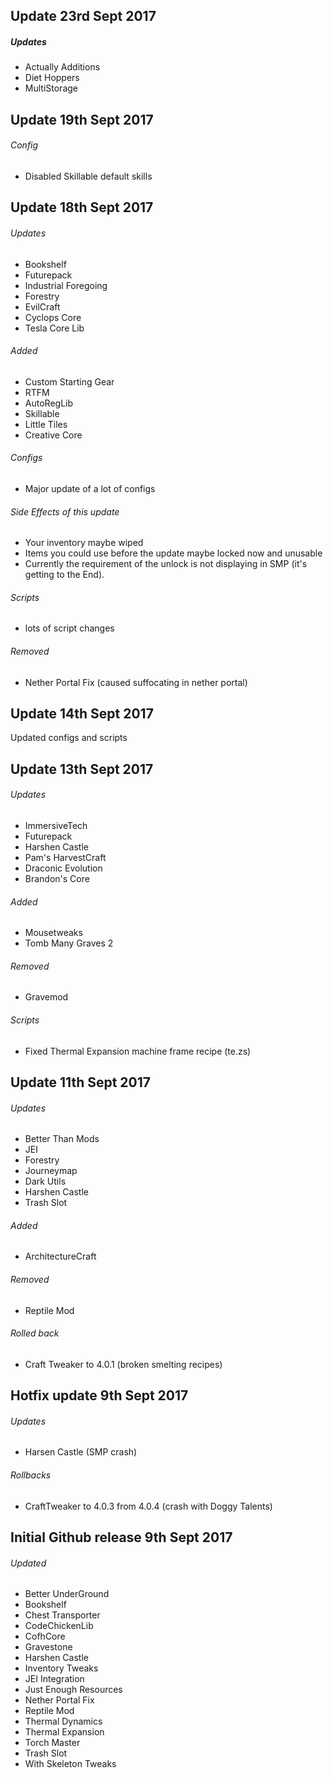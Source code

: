 ## Update 23rd Sept 2017

##### Updates
- Actually Additions
- Diet Hoppers
- MultiStorage

## Update 19th Sept 2017

###### Config
- Disabled Skillable default skills 

## Update 18th Sept 2017

###### Updates
- Bookshelf
- Futurepack
- Industrial Foregoing
- Forestry
- EvilCraft
- Cyclops Core
- Tesla Core Lib

###### Added
- Custom Starting Gear
- RTFM
- AutoRegLib
- Skillable
- Little Tiles
- Creative Core

###### Configs
- Major update of a lot of configs

###### Side Effects of this update
- Your inventory maybe wiped
- Items you could use before the update maybe locked now and unusable
- Currently the requirement of the unlock is not displaying in SMP (it's getting to the End).

###### Scripts
- lots of script changes

###### Removed
- Nether Portal Fix (caused suffocating in nether portal)

## Update 14th Sept 2017

Updated configs and scripts 

## Update 13th Sept 2017

###### Updates
- ImmersiveTech
- Futurepack
- Harshen Castle
- Pam's HarvestCraft
- Draconic Evolution
- Brandon's Core

###### Added
- Mousetweaks
- Tomb Many Graves 2

###### Removed
- Gravemod

###### Scripts
- Fixed Thermal Expansion machine frame recipe (te.zs)

## Update 11th Sept 2017

###### Updates
- Better Than Mods
- JEI
- Forestry
- Journeymap
- Dark Utils
- Harshen Castle
- Trash Slot

###### Added
- ArchitectureCraft

###### Removed
- Reptile Mod

###### Rolled back

- Craft Tweaker to 4.0.1 (broken smelting recipes)

## Hotfix update 9th Sept 2017

###### Updates
- Harsen Castle (SMP crash)

###### Rollbacks
- CraftTweaker to 4.0.3 from 4.0.4 (crash with Doggy Talents)

## Initial Github release 9th Sept 2017

###### Updated
- Better UnderGround
- Bookshelf
- Chest Transporter
- CodeChickenLib
- CofhCore
- Gravestone
- Harshen Castle
- Inventory Tweaks
- JEI Integration
- Just Enough Resources
- Nether Portal Fix
- Reptile Mod
- Thermal Dynamics
- Thermal Expansion
- Torch Master
- Trash Slot
- With Skeleton Tweaks
